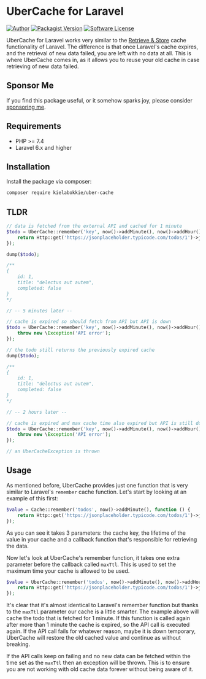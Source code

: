 # UberCache for Laravel

[![Author](http://img.shields.io/badge/follow-@kielabokkie-blue.svg?logo=twitter&style=flat-square)](https://twitter.com/kielabokkie)
[![Packagist Version](https://img.shields.io/packagist/v/kielabokkie/uber-cache.svg?style=flat-square)](https://packagist.org/packages/kielabokkie/uber-cache)
[![Software License](https://img.shields.io/badge/license-MIT-brightgreen.svg?style=flat-square)](LICENSE.md)

UberCache for Laravel works very similar to the [Retrieve & Store](https://laravel.com/docs/8.x/cache#retrieve-store) cache functionality of Laravel. The difference is that once Laravel's cache expires, and the retrieval of new data failed, you are left with no data at all. This is where UberCache comes in, as it allows you to reuse your old cache in case retrieving of new data failed.

## Sponsor Me

If you find this package useful, or it somehow sparks joy, please consider [sponsoring me](https://github.com/sponsors/kielabokkie).

## Requirements

* PHP >= 7.4
* Laravel 6.x and higher

## Installation

Install the package via composer:

```bash
composer require kielabokkie/uber-cache
```

## TLDR

```php
// data is fetched from the external API and cached for 1 minute
$todo = UberCache::remember('key', now()->addMinute(), now()->addHour(), function () {
    return Http::get('https://jsonplaceholder.typicode.com/todos/1')->json();
});

dump($todo);

/**
{
    id: 1,
    title: "delectus aut autem",
    completed: false
}
*/

// -- 5 minutes later --

// cache is expired so should fetch from API but API is down
$todo = UberCache::remember('key', now()->addMinute(), now()->addHour(), function () {
    throw new \Exception('API error');
});

// the todo still returns the previously expired cache
dump($todo);

/**
{
    id: 1,
    title: "delectus aut autem",
    completed: false
}
*/

// -- 2 hours later --

// cache is expired and max cache time also expired but API is still down
$todo = UberCache::remember('key', now()->addMinute(), now()->addHour(), function () {
    throw new \Exception('API error');
});

// an UberCacheException is thrown
```

## Usage

As mentioned before, UberCache provides just one function that is very similar to Laravel's `remember` cache function. Let's start by looking at an example of this first:

```php
$value = Cache::remember('todos', now()->addMinute(), function () {
    return Http::get('https://jsonplaceholder.typicode.com/todos/1')->json();
});
```

As you can see it takes 3 parameters: the cache key, the lifetime of the value in your cache and a callback function that's responsible for retrieving the data.

Now let's look at UberCache's remember function, it takes one extra parameter before the callback called `maxTtl`. This is used to set the maximum time your cache is allowed to be used.

```php
$value = UberCache::remember('todos', now()->addMinute(), now()->addHour(), function () {
    return Http::get('https://jsonplaceholder.typicode.com/todos/1')->json();
});
```

It's clear that it's almost identical to Laravel's remember function but thanks to the `maxTtl` parameter our cache is a little smarter. The example above will cache the todo that is fetched for 1 minute. If this function is called again after more than 1 minute the cache is expired, so the API call is executed again. If the API call fails for whatever reason, maybe it is down temporary, UberCache will restore the old cached value and continue as without breaking.

If the API calls keep on failing and no new data can be fetched within the time set as the `maxTtl` then an exception will be thrown. This is to ensure you are not working with old cache data forever without being aware of it.
